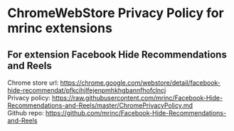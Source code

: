 # ChromeWebStore Privacy Policy for mrinc extensions  

## For extension Facebook Hide Recommendations and Reels  

Chrome store url: https://chrome.google.com/webstore/detail/facebook-hide-recommendat/pfkcihjlfejenpmhkhgbannfhofclncj  
Privacy policy: https://raw.githubusercontent.com/mrinc/Facebook-Hide-Recommendations-and-Reels/master/ChromePrivacyPolicy.md  
Github repo: https://github.com/mrinc/Facebook-Hide-Recommendations-and-Reels  
